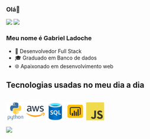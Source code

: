 ### Olá👋 

<div>
  <a href="https://www.linkedin.com/in/gabriel-ladoche-5a3aba222/" target="_blank"><img loading="lazy" src="https://img.shields.io/badge/-LinkedIn-%230077B5?style=for-the-badge&logo=linkedin&logoColor=white" target="_blank"></a>
  <a href = "mailto:gabriel.ladoche@outlook.com"><img loading="lazy" src="https://img.shields.io/badge/Gmail-D14836?style=for-the-badge&logo=gmail&logoColor=white" target="_blank"></a>
</div>
 
### Meu nome é Gabriel Ladoche

<div>
  <ul>
    <li>🔭 Desenvolvedor Full Stack</li>
    <li>🎓 Graduado em Banco de dados</li>
    <li>🌐 Apaixonado em desenvolvimento web</li>
  </ul>
</div>
    
## Tecnologias usadas no meu dia a dia

<div style="display": incline_block"><br>
  <img align="center" alt="python" height="50" width="50" src="https://github.com/gabrielladoche/gabrielladoche/blob/main/python-original-wordmark.svg">
  <img align="center" alt="aws" height="50" width="50" src="https://github.com/gabrielladoche/gabrielladoche/blob/main/amazonwebservices-original-wordmark.svg">
  <img align="center" alt="sql" height="50" width="50" src="https://github.com/gabrielladoche/gabrielladoche/blob/main/azuresqldatabase-original.svg">
  <img align="center" alt="powerBI" height="50" width="50" src="https://github.com/gabrielladoche/gabrielladoche/blob/main/icons8-power-bi.svg">
  <img align="center" alt="javaScript" height="50" width="50" src="https://github.com/gabrielladoche/gabrielladoche/blob/main/javascript-original.svg"> 
  <script src="https://gist.github.com/johndward01/95c1d09de9e3707cfb4154989962376d.js"></script>
</div>
<br>
<div>
  <a href="https://github.com/gabrielladoche">
  <img height="180em" src="https://github-readme-stats.vercel.app/api/top-langs/?username=gabrielladoche&show_icons=true&theme=synthwave&include_all_commits=true&count_private=true"/>
</div>











  
  
          
          
